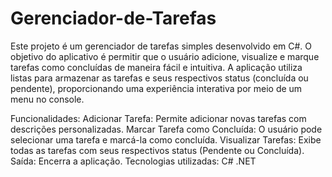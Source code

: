# Gerenciador-de-Tarefas

Este projeto é um gerenciador de tarefas simples desenvolvido em C#. O objetivo do aplicativo é permitir que o usuário adicione, visualize e marque tarefas como concluídas de maneira fácil e intuitiva. A aplicação utiliza listas para armazenar as tarefas e seus respectivos status (concluída ou pendente), proporcionando uma experiência interativa por meio de um menu no console.

Funcionalidades:
Adicionar Tarefa: Permite adicionar novas tarefas com descrições personalizadas.
Marcar Tarefa como Concluída: O usuário pode selecionar uma tarefa e marcá-la como concluída.
Visualizar Tarefas: Exibe todas as tarefas com seus respectivos status (Pendente ou Concluída).
Saída: Encerra a aplicação.
Tecnologias utilizadas:
C#
.NET
